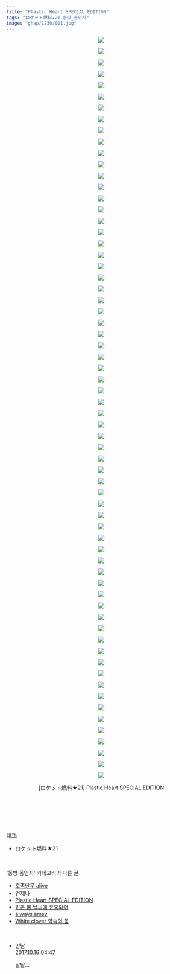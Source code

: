 ```yaml
---
title: "Plastic Heart SPECIAL EDITION"
tags: "ロケット燃料★21 동방_동인지"
image: "ghap/1230/001.jpg"
---
```

<div class="article">
<p style="text-align: center; clear: none; float: none;"><img src="{{ site.nasurl }}/ghap/1230/001.jpg"/></p>
<p style="text-align: center; clear: none; float: none;"><img src="{{ site.nasurl }}/ghap/1230/002.jpg"/></p>
<p style="text-align: center; clear: none; float: none;"><img src="{{ site.nasurl }}/ghap/1230/003.jpg"/></p>
<p style="text-align: center; clear: none; float: none;"><img src="{{ site.nasurl }}/ghap/1230/004.jpg"/></p>
<p style="text-align: center; clear: none; float: none;"><img src="{{ site.nasurl }}/ghap/1230/005.jpg"/></p>
<p style="text-align: center; clear: none; float: none;"><img src="{{ site.nasurl }}/ghap/1230/006.jpg"/></p>
<p style="text-align: center; clear: none; float: none;"><img src="{{ site.nasurl }}/ghap/1230/007.jpg"/></p>
<p style="text-align: center; clear: none; float: none;"><img src="{{ site.nasurl }}/ghap/1230/008.jpg"/></p>
<p style="text-align: center; clear: none; float: none;"><img src="{{ site.nasurl }}/ghap/1230/009.jpg"/></p>
<p style="text-align: center; clear: none; float: none;"><img src="{{ site.nasurl }}/ghap/1230/010.jpg"/></p>
<p style="text-align: center; clear: none; float: none;"><img src="{{ site.nasurl }}/ghap/1230/011.jpg"/></p>
<p style="text-align: center; clear: none; float: none;"><img src="{{ site.nasurl }}/ghap/1230/012.jpg"/></p>
<p style="text-align: center; clear: none; float: none;"><img src="{{ site.nasurl }}/ghap/1230/013.jpg"/></p>
<p style="text-align: center; clear: none; float: none;"><img src="{{ site.nasurl }}/ghap/1230/014.jpg"/></p>
<p style="text-align: center; clear: none; float: none;"><img src="{{ site.nasurl }}/ghap/1230/015.jpg"/></p>
<p style="text-align: center; clear: none; float: none;"><img src="{{ site.nasurl }}/ghap/1230/016.jpg"/></p>
<p style="text-align: center; clear: none; float: none;"><img src="{{ site.nasurl }}/ghap/1230/017.jpg"/></p>
<p style="text-align: center; clear: none; float: none;"><img src="{{ site.nasurl }}/ghap/1230/018.jpg"/></p>
<p style="text-align: center; clear: none; float: none;"><img src="{{ site.nasurl }}/ghap/1230/019.jpg"/></p>
<p style="text-align: center; clear: none; float: none;"><img src="{{ site.nasurl }}/ghap/1230/020.jpg"/></p>
<p style="text-align: center; clear: none; float: none;"><img src="{{ site.nasurl }}/ghap/1230/021.jpg"/></p>
<p style="text-align: center; clear: none; float: none;"><img src="{{ site.nasurl }}/ghap/1230/022.jpg"/></p>
<p style="text-align: center; clear: none; float: none;"><img src="{{ site.nasurl }}/ghap/1230/023.jpg"/></p>
<p style="text-align: center; clear: none; float: none;"><img src="{{ site.nasurl }}/ghap/1230/024.jpg"/></p>
<p style="text-align: center; clear: none; float: none;"><img src="{{ site.nasurl }}/ghap/1230/025.jpg"/></p>
<p style="text-align: center; clear: none; float: none;"><img src="{{ site.nasurl }}/ghap/1230/026.jpg"/></p>
<p style="text-align: center; clear: none; float: none;"><img src="{{ site.nasurl }}/ghap/1230/027.jpg"/></p>
<p style="text-align: center; clear: none; float: none;"><img src="{{ site.nasurl }}/ghap/1230/028.jpg"/></p>
<p style="text-align: center; clear: none; float: none;"><img src="{{ site.nasurl }}/ghap/1230/029.jpg"/></p>
<p style="text-align: center; clear: none; float: none;"><img src="{{ site.nasurl }}/ghap/1230/030.jpg"/></p>
<p style="text-align: center; clear: none; float: none;"><img src="{{ site.nasurl }}/ghap/1230/031.jpg"/></p>
<p style="text-align: center; clear: none; float: none;"><img src="{{ site.nasurl }}/ghap/1230/032.jpg"/></p>
<p style="text-align: center; clear: none; float: none;"><img src="{{ site.nasurl }}/ghap/1230/033.jpg"/></p>
<p style="text-align: center; clear: none; float: none;"><img src="{{ site.nasurl }}/ghap/1230/034.jpg"/></p>
<p style="text-align: center; clear: none; float: none;"><img src="{{ site.nasurl }}/ghap/1230/035.jpg"/></p>
<p style="text-align: center; clear: none; float: none;"><img src="{{ site.nasurl }}/ghap/1230/036.jpg"/></p>
<p style="text-align: center; clear: none; float: none;"><img src="{{ site.nasurl }}/ghap/1230/037.jpg"/></p>
<p style="text-align: center; clear: none; float: none;"><img src="{{ site.nasurl }}/ghap/1230/038.jpg"/></p>
<p style="text-align: center; clear: none; float: none;"><img src="{{ site.nasurl }}/ghap/1230/039.jpg"/></p>
<p style="text-align: center; clear: none; float: none;"><img src="{{ site.nasurl }}/ghap/1230/040.jpg"/></p>
<p style="text-align: center; clear: none; float: none;"><img src="{{ site.nasurl }}/ghap/1230/041.jpg"/></p>
<p style="text-align: center; clear: none; float: none;"><img src="{{ site.nasurl }}/ghap/1230/042.jpg"/></p>
<p style="text-align: center; clear: none; float: none;"><img src="{{ site.nasurl }}/ghap/1230/043.jpg"/></p>
<p style="text-align: center; clear: none; float: none;"><img src="{{ site.nasurl }}/ghap/1230/044.jpg"/></p>
<p style="text-align: center; clear: none; float: none;"><img src="{{ site.nasurl }}/ghap/1230/045.jpg"/></p>
<p style="text-align: center; clear: none; float: none;"><img src="{{ site.nasurl }}/ghap/1230/046.jpg"/></p>
<p style="text-align: center; clear: none; float: none;"><img src="{{ site.nasurl }}/ghap/1230/047.jpg"/></p>
<p style="text-align: center; clear: none; float: none;"><img src="{{ site.nasurl }}/ghap/1230/048.jpg"/></p>
<p style="text-align: center; clear: none; float: none;"><img src="{{ site.nasurl }}/ghap/1230/049.jpg"/></p>
<p style="text-align: center; clear: none; float: none;"><img src="{{ site.nasurl }}/ghap/1230/050.jpg"/></p>
<p style="text-align: center; clear: none; float: none;"><img src="{{ site.nasurl }}/ghap/1230/051.jpg"/></p>
<p style="text-align: center; clear: none; float: none;"><img src="{{ site.nasurl }}/ghap/1230/052.jpg"/></p>
<p style="text-align: center; clear: none; float: none;"><img src="{{ site.nasurl }}/ghap/1230/053.jpg"/></p>
<p style="text-align: center; clear: none; float: none;"><img src="{{ site.nasurl }}/ghap/1230/054.jpg"/></p>
<p style="text-align: center; clear: none; float: none;"><img src="{{ site.nasurl }}/ghap/1230/055.jpg"/></p>
<p style="text-align: center; clear: none; float: none;"><img src="{{ site.nasurl }}/ghap/1230/056.jpg"/></p>
<p style="text-align: center; clear: none; float: none;"><img src="{{ site.nasurl }}/ghap/1230/057.jpg"/></p>
<p style="text-align: center; clear: none; float: none;"><img src="{{ site.nasurl }}/ghap/1230/058.jpg"/></p>
<p style="text-align: center; clear: none; float: none;"><img src="{{ site.nasurl }}/ghap/1230/059.jpg"/></p>
<p style="text-align: center; clear: none; float: none;"><img src="{{ site.nasurl }}/ghap/1230/060.jpg"/></p>
<p style="text-align: center; clear: none; float: none;"><img src="{{ site.nasurl }}/ghap/1230/061.jpg"/></p>
<p style="text-align: center; clear: none; float: none;"><img src="{{ site.nasurl }}/ghap/1230/062.jpg"/></p>
<p style="text-align: center; clear: none; float: none;"><img src="{{ site.nasurl }}/ghap/1230/063.jpg"/></p>
<p style="text-align: center; clear: none; float: none;"><img src="{{ site.nasurl }}/ghap/1230/064.jpg"/></p>
<p style="text-align: center; clear: none; float: none;"><img src="{{ site.nasurl }}/ghap/1230/065.jpg"/></p>
<p style="text-align: center; clear: none; float: none;"><img src="{{ site.nasurl }}/ghap/1230/066.jpg"/></p>
<p style="text-align: center; clear: none; float: none;">[ロケット燃料★21] Plastic Heart SPECIAL EDITION</p>
<p style="text-align: center; clear: none; float: none;"><br/></p>
<p><br/></p>
</div><br/>
<div class="tagTrail">
<p>태그: </p>
<ul>
<li>ロケット燃料★21</li>
</ul>
</div><br/>
<div class="another">
<p>'동방 동인지' 카테고리의 다른 글</p>
<ul>
<li><a href="/2016-07-30-ghap_1232">호족난무 alive</a></li>
<li><a href="/2016-07-30-ghap_1231">언제나</a></li>
<li><a href="/2016-07-30-ghap_1230">Plastic Heart SPECIAL EDITION</a></li>
<li><a href="/2016-07-30-ghap_1229">맑은 봄 날씨에 유혹되어</a></li>
<li><a href="/2016-07-30-ghap_1228">always amsy</a></li>
<li><a href="/2016-07-30-ghap_1227">White clover 약속의 꽃</a></li>
</ul>
</div><br/>
<div class="cb_module cb_fluid">
<div class="cb_wrt cb_profile">
<div class="comment">
<ul>
<li class="cb_thumb_off" id="comment15106376">
<div class="cb_comment_area">
<div class="cb_info_area">
<div class="cb_section">
<span class="cb_nick_name">만남</span>
</div>
<div class="cb_section">
<span class="cb_date">2017.10.16 04:47 </span>
</div>
</div>
<div class="cb_dsc_comment">
<p class="cb_dsc">
											달달...
										</p>
</div>
</div></li>
</ul>
</div>
</div><!-- commentList close -->
</div><br/>
